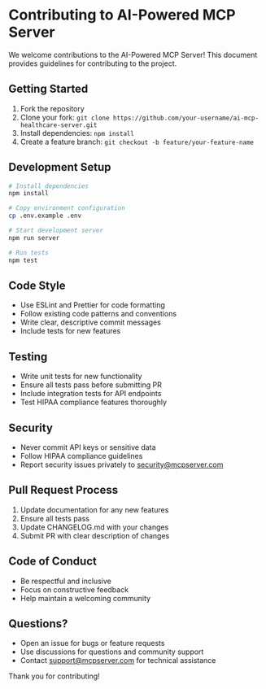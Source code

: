 # Contributing to AI-Powered MCP Server

We welcome contributions to the AI-Powered MCP Server! This document provides guidelines for contributing to the project.

## Getting Started

1. Fork the repository
2. Clone your fork: `git clone https://github.com/your-username/ai-mcp-healthcare-server.git`
3. Install dependencies: `npm install`
4. Create a feature branch: `git checkout -b feature/your-feature-name`

## Development Setup

```bash
# Install dependencies
npm install

# Copy environment configuration
cp .env.example .env

# Start development server
npm run server

# Run tests
npm test
```

## Code Style

- Use ESLint and Prettier for code formatting
- Follow existing code patterns and conventions
- Write clear, descriptive commit messages
- Include tests for new features

## Testing

- Write unit tests for new functionality
- Ensure all tests pass before submitting PR
- Include integration tests for API endpoints
- Test HIPAA compliance features thoroughly

## Security

- Never commit API keys or sensitive data
- Follow HIPAA compliance guidelines
- Report security issues privately to security@mcpserver.com

## Pull Request Process

1. Update documentation for any new features
2. Ensure all tests pass
3. Update CHANGELOG.md with your changes
4. Submit PR with clear description of changes

## Code of Conduct

- Be respectful and inclusive
- Focus on constructive feedback
- Help maintain a welcoming community

## Questions?

- Open an issue for bugs or feature requests
- Use discussions for questions and community support
- Contact support@mcpserver.com for technical assistance

Thank you for contributing!
